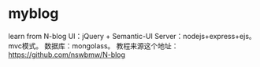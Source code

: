 # myblog
learn from N-blog
UI：jQuery + Semantic-UI 
Server：nodejs+express+ejs。mvc模式。
数据库：mongolass。
教程来源这个地址：https://github.com/nswbmw/N-blog
